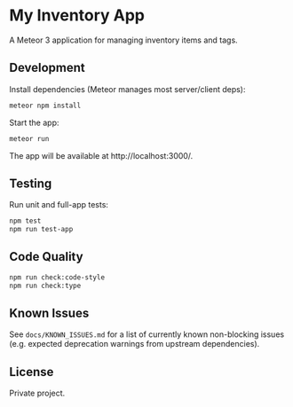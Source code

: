 # My Inventory App

A Meteor 3 application for managing inventory items and tags.

## Development

Install dependencies (Meteor manages most server/client deps):

```bash
meteor npm install
```

Start the app:

```bash
meteor run
```

The app will be available at http://localhost:3000/.

## Testing

Run unit and full-app tests:

```bash
npm test
npm run test-app
```

## Code Quality

```bash
npm run check:code-style
npm run check:type
```

## Known Issues

See `docs/KNOWN_ISSUES.md` for a list of currently known non-blocking issues (e.g. expected deprecation warnings from upstream dependencies).

## License

Private project.
